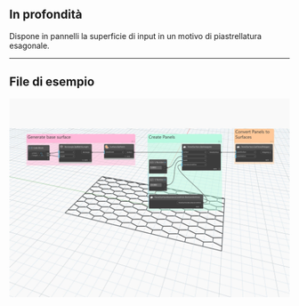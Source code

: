 ## In profondità
Dispone in pannelli la superficie di input in un motivo di piastrellatura esagonale.
___
## File di esempio

![ByHexagons](./Autodesk.DesignScript.Geometry.PanelSurface.ByHexagons_img.jpg)
